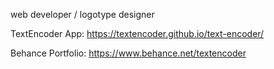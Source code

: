 web developer / logotype designer

TextEncoder App: https://textencoder.github.io/text-encoder/

Behance Portfolio: https://www.behance.net/textencoder
